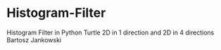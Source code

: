 # Histogram-Filter

Histogram Filter in Python Turtle
2D in 1 direction and 2D in 4 directions
Bartosz Jankowski
